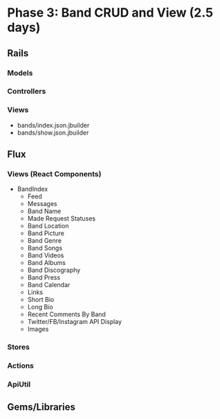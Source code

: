 # Phase 3: Band CRUD and View (2.5 days)

## Rails
### Models


### Controllers


### Views

* bands/index.json.jbuilder
* bands/show.json.jbuilder


## Flux
### Views (React Components)
* BandIndex
  - Feed
  - Messages
  - Band Name
  - Made Request Statuses
  - Band Location
  - Band Picture
  - Band Genre
  - Band Songs
  - Band Videos
  - Band Albums
  - Band Discography
  - Band Press
  - Band Calendar
  - Links
  - Short Bio
  - Long Bio
  - Recent Comments By Band
  - Twitter/FB/Instagram API Display
  - Images

### Stores


### Actions

### ApiUtil

## Gems/Libraries
